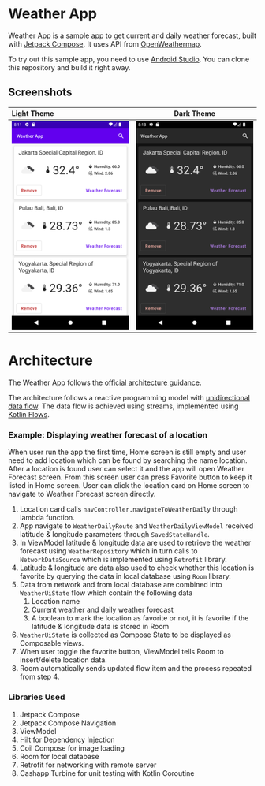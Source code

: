 # Weather App

Weather App is a sample app to get current and daily weather forecast, built with
[Jetpack Compose](https://developer.android.com/jetpack/compose). 
It uses API from [OpenWeathermap](https://openweathermap.org).

To try out this sample app, you need to use
[Android Studio](https://developer.android.com/studio).
You can clone this repository and build it right away.

## Screenshots

| Light Theme                                                                | Dark Theme                                                               |
|:---------------------------------------------------------------------------|--------------------------------------------------------------------------|
| <img src="screenshots/weatherapp_light.png" alt="Screenshot" width="240">  | <img src="screenshots/weatherapp_dark.png" alt="Screenshot" width="240"> |

# Architecture

The Weather App follows the [official architecture guidance](https://developer.android.com/topic/architecture).

The architecture follows a reactive programming model with [unidirectional data flow](https://developer.android.com/jetpack/guide/ui-layer#udf).
The data flow is achieved using streams, implemented using [Kotlin Flows](https://developer.android.com/kotlin/flow).

### Example: Displaying weather forecast of a location

When user run the app the first time, Home screen is still empty and user need to add location which can be found
by searching the name location. After a location is found user can select it and the app will open Weather Forecast 
screen. From this screen user can press Favorite button to keep it listed in Home screen.
User can click the location card on Home screen to navigate to Weather Forecast screen directly.

1. Location card calls `navController.navigateToWeatherDaily` through lambda function.
2. App navigate to `WeatherDailyRoute` and `WeatherDailyViewModel` received latitude & longitude parameters through `SavedStateHandle`.
3. In ViewModel latitude & longitude data are used to retrieve the weather forecast using `WeatherRepository` which in turn calls to `NetworkDataSource` which is implemented using `Retrofit` library.
4. Latitude & longitude are data also used to check whether this location is favorite by querying the data in local database using `Room` library.
5. Data from network and from local database are combined into `WeatherUiState` flow which contain the following data 
   1. Location name
   2. Current weather and daily weather forecast
   3. A boolean to mark the location as favorite or not, it is favorite if the latitude & longitude data is stored in Room
6. `WeatherUiState` is collected as Compose State to be displayed as Composable views.
7. When user toggle the favorite button, ViewModel tells Room to insert/delete location data.
8. Room automatically sends updated flow item and the process repeated from step 4.

### Libraries Used

1. Jetpack Compose
2. Jetpack Compose Navigation
3. ViewModel
4. Hilt for Dependency Injection
5. Coil Compose for image loading
6. Room for local database
7. Retrofit for networking with remote server
8. Cashapp Turbine for unit testing with Kotlin Coroutine